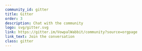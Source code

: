 ```yaml
---
community_id: gitter
title: Gitter
order: 3
description: Chat with the community
logo: svg/gitter.svg
link: https://gitter.im/VowpalWabbit/community?source=orgpage
link_text: Join the conversation
class: gitter
---
```

